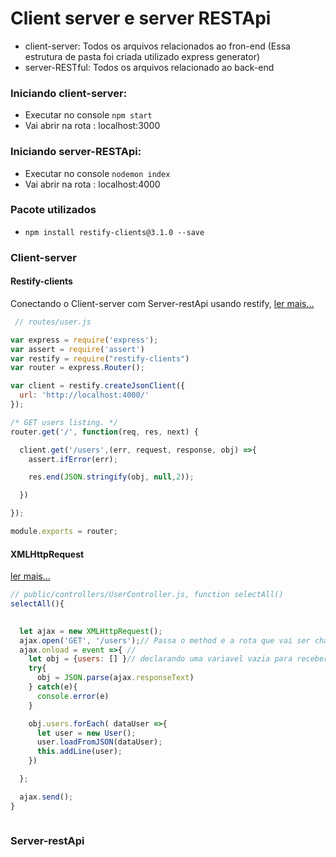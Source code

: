 # Client server e server RESTApi

 - client-server:  Todos os arquivos relacionados ao fron-end (Essa estrutura de pasta foi criada utilizado express generator)
 - server-RESTful:  Todos os arquivos relacionado ao back-end

### Iniciando client-server:
 - Executar no console `npm start`
 - Vai abrir na rota : localhost:3000
### Iniciando server-RESTApi:
 - Executar no console `nodemon index`
- Vai abrir na rota : localhost:4000


### Pacote utilizados
 - `npm install restify-clients@3.1.0 --save`




### Client-server
#### Restify-clients
Conectando o Client-server com Server-restApi usando restify, [ler mais...](http://restify.com/docs/home/)
~~~javascript
 // routes/user.js

var express = require('express');
var assert = require('assert')
var restify = require("restify-clients") 
var router = express.Router();

var client = restify.createJsonClient({
  url: 'http://localhost:4000/'
});

/* GET users listing. */
router.get('/', function(req, res, next) {

  client.get('/users',(err, request, response, obj) =>{
    assert.ifError(err);

    res.end(JSON.stringify(obj, null,2));

  })

});

module.exports = router;

~~~
#### XMLHttpRequest
[ler mais...](https://developer.mozilla.org/pt-BR/docs/Web/API/XMLHTTPRequest)
~~~javascript
// public/controllers/UserController.js, function selectAll()
selectAll(){
  

  let ajax = new XMLHttpRequest();
  ajax.open('GET', '/users');// Passa o method e a rota que vai ser chamada
  ajax.onload = event =>{ //     
    let obj = {users: [] }// declarando uma variavel vazia para receber forEach
    try{
      obj = JSON.parse(ajax.responseText)
    } catch(e){
      console.error(e)
    }

    obj.users.forEach( dataUser =>{
      let user = new User();
      user.loadFromJSON(dataUser);
      this.addLine(user);
    })

  };

  ajax.send();
}
~~~
~~~javascript
~~~

### Server-restApi